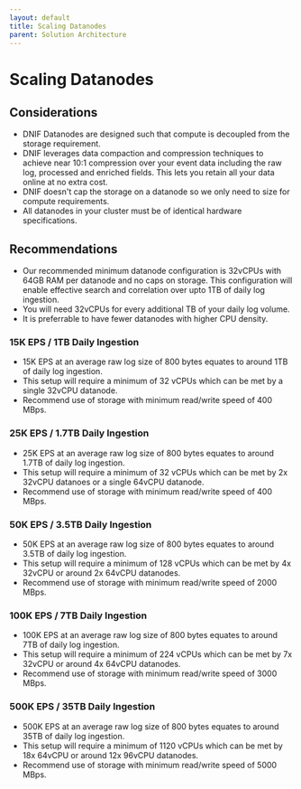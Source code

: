 ```yaml
---
layout: default
title: Scaling Datanodes
parent: Solution Architecture
---
```


# Scaling Datanodes

## Considerations
- DNIF Datanodes are designed such that compute is decoupled from the storage requirement.
- DNIF leverages data compaction and compression techniques to achieve near 10:1 compression over your event data including the raw log, processed and enriched fields. This lets you retain all your data online at no extra cost.
- DNIF doesn't cap the storage on a datanode so we only need to size for compute requirements.
- All datanodes in your cluster must be of identical hardware specifications.

## Recommendations
- Our recommended minimum datanode configuration is 32vCPUs with 64GB RAM per datanode and no caps on storage. This configuration will enable effective search and correlation over upto 1TB of daily log ingestion.
- You will need 32vCPUs for every additional TB of your daily log volume.
- It is preferrable to have fewer datanodes with higher CPU density.

### 15K EPS / 1TB Daily Ingestion
- 15K EPS at an average raw log size of 800 bytes equates to around 1TB of daily log ingestion.
- This setup will require a minimum of 32 vCPUs which can be met by a single 32vCPU datanode.
- Recommend use of storage with minimum read/write speed of 400 MBps. 

### 25K EPS / 1.7TB Daily Ingestion
- 25K EPS at an average raw log size of 800 bytes equates to around 1.7TB of daily log ingestion.
- This setup will require a minimum of 32 vCPUs which can be met by 2x 32vCPU datanoes or a single 64vCPU datanode.
- Recommend use of storage with minimum read/write speed of 400 MBps.

### 50K EPS / 3.5TB Daily Ingestion
- 50K EPS at an average raw log size of 800 bytes equates to around 3.5TB of daily log ingestion.
- This setup will require a minimum of 128 vCPUs which can be met by 4x 32vCPU or around 2x 64vCPU datanodes.
- Recommend use of storage with minimum read/write speed of 2000 MBps.
 
### 100K EPS / 7TB Daily Ingestion
- 100K EPS at an average raw log size of 800 bytes equates to around 7TB of daily log ingestion.
- This setup will require a minimum of 224 vCPUs which can be met by 7x 32vCPU or around 4x 64vCPU datanodes.
- Recommend use of storage with minimum read/write speed of 3000 MBps.

### 500K EPS / 35TB Daily Ingestion
- 500K EPS at an average raw log size of 800 bytes equates to around 35TB of daily log ingestion.
- This setup will require a minimum of 1120 vCPUs which can be met by 18x 64vCPU or around 12x 96vCPU datanodes.
- Recommend use of storage with minimum read/write speed of 5000 MBps.

